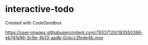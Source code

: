 # interactive-todo
Created with CodeSandbox

https://user-images.githubusercontent.com/79337120/193550396-eb74fa96-3c9e-4b13-aadb-0cbcc3fede4b.mov

